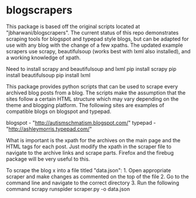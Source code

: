 # blogscrapers

This package is based off the original scripts located at "jbharwani/blogscrapers".  The current status of this repo demonstrates scraping tools for blogspot and typepad style blogs, but can be adapted for use with any blog with the change of a few xpaths. The updated example scrapers use scrapy, beautifulsoup (works best with lxml also installed), and a working knowledge of xpath.

Need to install scrapy and beautifulsoup and lxml
	pip install scrapy
	pip install beautifulsoup
	pip install lxml

This package provides python scripts that can be used to scrape every archived blog posts from a blog. The scripts make the assumption that the sites follow a certain HTML structure which may vary depending on the theme and blogging platform. The following sites are examples of compatible blogs on blogspot and typepad. 

blogspot - "http://autismschmatism.blogspot.com/"
typepad - "http://ashleymorris.typepad.com/"


What is important is the xpath for the archives on the main page and the HTML tags for each post. Just modify the xpath in the scraper file to navigate to the archive links and scrape parts. Firefox and the firebug package will be very useful to this.

To scrape the blog x into a file titled "data.json":
	1. Open appropriate scraper and make changes as commented on the top of the file
	2. Go to the command line and navigate to the correct directory
	3. Run the following command
		scrapy runspider scraper.py -o data.json
